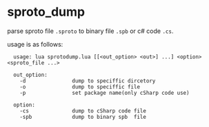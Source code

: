 # sproto_dump
parse sproto file `.sproto` to binary file `.spb` or c# code `.cs`.

usage is as follows:
```
  usage: lua sprotodump.lua [[<out_option> <out>] ...] <option> <sproto_file ...>

  out_option:
    -d               dump to speciffic dircetory
    -o               dump to speciffic file
    -p               set package name(only cSharp code use)

  option: 
    -cs              dump to cSharp code file
    -spb             dump to binary spb  file
```
